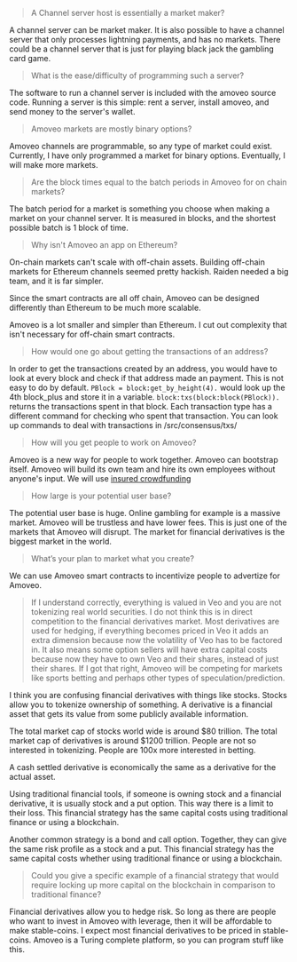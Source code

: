 > A Channel server host is essentially a market maker?

 A channel server can be market maker. It is also possible to have a channel server that only processes lightning payments, and has no markets. There could be a channel server that is just for playing black jack the gambling card game.

> What is the ease/difficulty of programming such a server?

The software to run a channel server is included with the amoveo source code. Running a server is this simple: rent a server, install amoveo, and send money to the server's wallet.

> Amoveo markets are mostly binary options?

Amoveo channels are programmable, so any type of market could exist. Currently, I have only programmed a market for binary options. Eventually, I will make more markets.

> Are the block times equal to the batch periods in Amoveo for on chain markets?

The batch period for a market is something you choose when making a market on your channel server. It is measured in blocks, and the shortest possible batch is 1 block of time.

> Why isn't Amoveo an app on Ethereum?

On-chain markets can't scale with off-chain assets. Building off-chain markets for Ethereum channels seemed pretty hackish. Raiden needed a big team, and it is far simpler.

Since the smart contracts are all off chain, Amoveo can be designed differently than Ethereum to be much more scalable.

Amoveo is a lot smaller and simpler than Ethereum. I cut out complexity that isn't necessary for off-chain smart contracts.


> How would one go about getting the transactions of an address?

In order to get the transactions created by an address, you would have to look at every block and check if that address made an payment. This is not easy to do by default.
`PBlock = block:get_by_height(4).` would look up the 4th block_plus and store it in a variable.
`block:txs(block:block(PBlock)).` returns the transactions spent in that block.
Each transaction type has a different command for checking who spent that transaction. You can look up commands to deal with transactions in /src/consensus/txs/


> How will you get people to work on Amoveo?

Amoveo is a new way for people to work together. Amoveo can bootstrap itself. Amoveo will build its own team and hire its own employees without anyone's input. We will use [insured crowdfunding](use-cases-and-ideas/insured_crowdfund.md)

> How large is your potential user base?

The potential user base is huge. Online gambling for example is a massive market. Amoveo will be trustless and have lower fees. This is just one of the markets that Amoveo will disrupt.
The market for financial derivatives is the biggest market in the world.

> What’s your plan to market what you create?

We can use Amoveo smart contracts to incentivize people to advertize for Amoveo.




> If I understand correctly, everything is valued in Veo and you are not tokenizing real world securities. I do not think this is in direct competition to the financial derivatives market. Most derivatives are used for hedging, if everything becomes priced in Veo it adds an extra dimension because now the volatility of Veo has to be factored in. It also means some option sellers will have extra capital costs because now they have to own Veo and their shares, instead of just their shares. If I got that right, Amoveo will be competing for markets like sports betting and perhaps other types of speculation/prediction.


I think you are confusing financial derivatives with things like stocks. Stocks allow you to tokenize ownership of something. A derivative is a financial asset that gets its value from some publicly available information.

The total market cap of stocks world wide is around $80 trillion. The total market cap of derivatives is around $1200 trillion. People are not so interested in tokenizing. People are 100x more interested in betting.

A cash settled derivative is economically the same as a derivative for the actual asset.

Using traditional financial tools, if someone is owning stock and a financial derivative, it is usually stock and a put option. This way there is a limit to their loss. This financial strategy has the same capital costs using traditional finance or using a blockchain.

Another common strategy is a bond and call option. Together, they can give the same risk profile as a stock and a put. This financial strategy has the same capital costs whether using traditional finance or using a blockchain.

> Could you give a specific example of a financial strategy that would require locking up more capital on the blockchain in comparison to traditional finance?

Financial derivatives allow you to hedge risk. So long as there are people who want to invest in Amoveo with leverage, then it will be affordable to make stable-coins. I expect most financial derivatives to be priced in stable-coins. Amoveo is a Turing complete platform, so you can program stuff like this.
